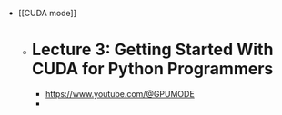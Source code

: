 - [[CUDA mode]]
	- # Lecture 3: Getting Started With CUDA for Python Programmers
		- https://www.youtube.com/@GPUMODE
		-